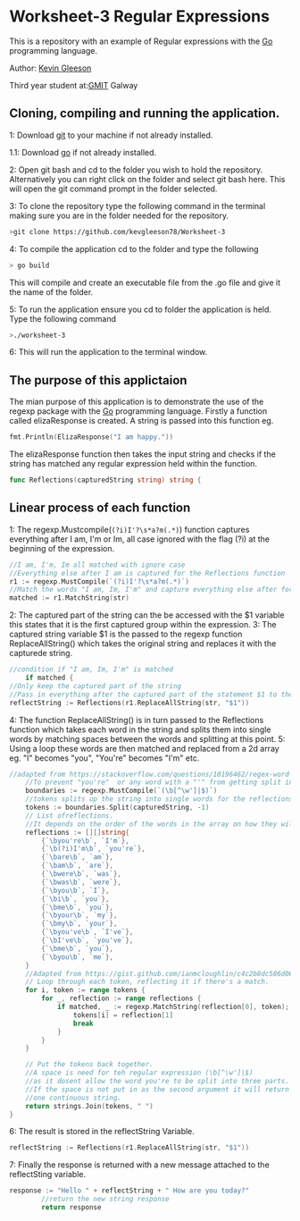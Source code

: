 # Worksheet-3 Regular Expressions
This is a repository with an example of Regular expressions with the [Go](https://golang.org/) programming language.

Author: [Kevin Gleeson](https://github.com/kevgleeson78)

Third year student at:[GMIT](http://gmit.ie) Galway

## Cloning, compiling and running the application.

1: Download [git](https://git-scm.com/downloads) to your machine if not already installed.

1.1: Download [go](https://golang.org/dl/) if not already installed.

2: Open git bash and cd to the folder you wish to hold the repository.
Alternatively you can right click on the folder and select git bash here.
This will open the git command prompt in the folder selected.
 
 3: To clone the repository type the following command in the terminal making sure you are in the folder needed for the repository.
```bash
>git clone https://github.com/kevgleeson78/Worksheet-3
```
4: To compile the application cd to the folder and type the following 
```bash
> go build 
```
This will compile and create an executable file from the .go file and give it the name of the folder.

5: To run the application ensure you cd to folder the application is held.
Type the following command
```bash
>./worksheet-3
```
6: This will run the application to the terminal window.

## The purpose of this applictaion

The mian purpose of this application is to demonstrate the use of the regexp package with the [Go](https://golang.org/) programming language.
Firstly a function called elizaResponse is created.
A string is passed into this function eg. 
```GO 
fmt.Println(ElizaResponse("I am happy."))
```
The elizaResponse function then takes the input string and checks if the string has matched any regular expression held within the function.
```Go
func Reflections(capturedString string) string {	
```
## Linear process of each function
1: The regexp.Mustcompile(`(?i)I'?\s*a?m(.*)`) function captures everything after I am, I'm or Im, all case ignored with the flag (?i) at the beginning of the expression.
```Go
//I am, I'm, Im all matched with ignore case
//Everything else after I am is captured for the Reflections function
r1 := regexp.MustCompile(`(?i)I'?\s*a?m(.*)`)
//Match the words "I am, Im, I'm" and capture everything else after for replacement
matched := r1.MatchString(str)

```
2: The captured part of the string can the be accessed with the $1 variable this states that it is the first captured group within the expression.
3: The captured string variable $1 is the passed to the regexp function ReplaceAllString() which takes the original string and replaces it with the capturede string.
```Go
//condition if "I am, Im, I'm" is matched
	if matched {
//Only keep the captured part of the string
//Pass in everything after the captured part of the statement $1 to the function Reflections
reflectString := Reflections(r1.ReplaceAllString(str, "$1"))
```
4: The function ReplaceAllString() is in turn passed to the Reflections function which takes each word in the string and splits them into single words by matching spaces between the words and splitting at this point.
5: Using a loop these words are then matched and replaced from a 2d array eg. "I" becomes "you", "You're" becomes "I'm" etc.
```Go
//adapted from https://stackoverflow.com/questions/10196462/regex-word-boundary-excluding-the-hyphen
	//To prevent "you're"  or any word with a "'" from getting split into three tokens
	boundaries := regexp.MustCompile(`(\b[^\w']|$)`)
	//tokens splits up the string into single words for the reflections array to cahge to nouns.
	tokens := boundaries.Split(capturedString, -1)
	// List ofreflections.
	//It depends on the order of the words in the array on how they will be changed from the reflectString function.
	reflections := [][]string{
		{`\byou're\b`, `I'm`},
		{`\b(?i)I'm\b`, `you're`},
		{`\bare\b`, `am`},
		{`\bam\b`, `are`},
		{`\bwere\b`, `was`},
		{`\bwas\b`, `were`},
		{`\byou\b`, `I`},
		{`\bi\b`, `you`},
		{`\bme\b`, `you`},
		{`\byour\b`, `my`},
		{`\bmy\b`, `your`},
		{`\byou've\b`, `I've`},
		{`\bI've\b`, `you've`},
		{`\bme\b`, `you`},
		{`\byou\b`, `me`},
	}
	//Adapted from https://gist.github.com/ianmcloughlin/c4c2b8dc586d06943f54b75d9e2250fe
	// Loop through each token, reflecting it if there's a match.
	for i, token := range tokens {
		for _, reflection := range reflections {
			if matched, _ := regexp.MatchString(reflection[0], token); matched {
				tokens[i] = reflection[1]
				break
			}
		}
	}

	// Put the tokens back together.
	//A space is need for teh regular expression (\b[^\w']|$)
	//as it dosent allow the word you're to be split into three parts.
	//If the space is not put in as the second argument it will return
	//one continuous string.
	return strings.Join(tokens, " ")
}
```
6: The result is stored in the reflectString Variable.
```Go
reflectString := Reflections(r1.ReplaceAllString(str, "$1"))
```
7: Finally the response is returned with a new message attached to the reflectSting variable.
```Go
response := "Hello " + reflectString + " How are you today?"
		//return the new string response
		return response
```

